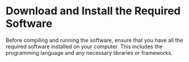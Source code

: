 
# Download and Install the Required Software
Before compiling and running the software, ensure that you have all the required software installed on your computer. This includes the programming language and any necessary libraries or frameworks.

